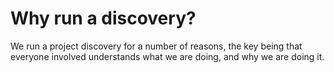 # Why run a discovery?
We run a project discovery for a number of reasons, the key being that everyone involved understands what we are doing, and why we are doing it.
